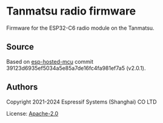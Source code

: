 # Tanmatsu radio firmware

Firmware for the ESP32-C6 radio module on the Tanmatsu.

## Source

Based on [esp-hosted-mcu](https://github.com/espressif/esp-hosted-mcu/) commit 39123d6935ef5034a5e85a7de16fc4fa981ef7a5 (v2.0.1).

## Authors

Copyright 2021-2024 Espressif Systems (Shanghai) CO LTD

License: [Apache-2.0](LICENSE)
